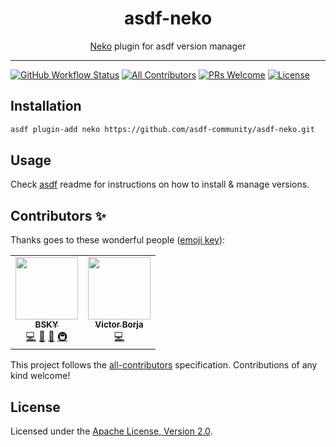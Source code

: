 <div align="center">
<h1>asdf-neko</h1>
<span><a href="https://nekovm.org">Neko</a> plugin for asdf version manager</span>
</div>
<hr />

[![GitHub Workflow Status](https://img.shields.io/github/workflow/status/asdf-community/asdf-neko/Main%20workflow?style=flat-square)](https://github.com/asdf-community/asdf-neko/actions)
[![All Contributors](https://img.shields.io/badge/all_contributors-2-orange.svg?style=flat-square)](#contributors-)
[![PRs Welcome](https://img.shields.io/badge/PRs-welcome-brightgreen.svg?style=flat-square)](http://makeapullrequest.com)
[![License](https://img.shields.io/github/license/asdf-community/asdf-neko?style=flat-square&color=brightgreen)](https://github.com/asdf-community/asdf-neko/blob/master/LICENSE)

## Installation

```bash
asdf plugin-add neko https://github.com/asdf-community/asdf-neko.git
```

## Usage

Check [asdf](https://github.com/asdf-vm/asdf) readme for instructions on how to
install & manage versions.

## Contributors ✨

Thanks goes to these wonderful people
([emoji key](https://allcontributors.org/docs/en/emoji-key)):

<!-- ALL-CONTRIBUTORS-LIST:START - Do not remove or modify this section -->
<!-- prettier-ignore-start -->
<!-- markdownlint-disable -->
<table>
  <tr>
    <td align="center"><a href="https://bsky.moe"><img src="https://avatars3.githubusercontent.com/u/38746192?v=4" width="100px;" alt=""/><br /><sub><b>BSKY</b></sub></a><br /><a href="https://github.com/asdf-community/asdf-neko/commits?author=imbsky" title="Code">💻</a> <a href="https://github.com/asdf-community/asdf-neko/commits?author=imbsky" title="Documentation">📖</a> <a href="#maintenance-imbsky" title="Maintenance">🚧</a> <a href="#infra-imbsky" title="Infrastructure (Hosting, Build-Tools, etc)">🚇</a></td>
    <td align="center"><a href="https://keybase.io/oeiuwq"><img src="https://avatars3.githubusercontent.com/u/331?v=4" width="100px;" alt=""/><br /><sub><b>Victor Borja</b></sub></a><br /><a href="https://github.com/asdf-community/asdf-neko/commits?author=vic" title="Code">💻</a></td>
  </tr>
</table>

<!-- markdownlint-enable -->
<!-- prettier-ignore-end -->
<!-- ALL-CONTRIBUTORS-LIST:END -->

This project follows the
[all-contributors](https://github.com/all-contributors/all-contributors)
specification. Contributions of any kind welcome!

## License

Licensed under the
[Apache License, Version 2.0](https://www.apache.org/licenses/LICENSE-2.0).
